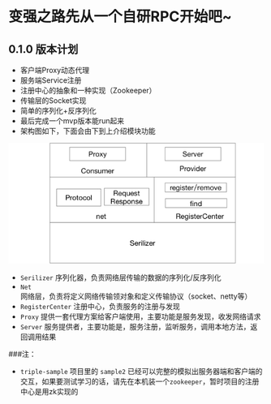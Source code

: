 # 变强之路先从一个自研RPC开始吧~

## 0.1.0 版本计划

+ 客户端Proxy动态代理
+ 服务端Service注册
+ 注册中心的抽象和一种实现（Zookeeper）
+ 传输层的Socket实现
+ 简单的序列化+反序列化
+ 最后完成一个mvp版本能run起来
+ 架构图如下，下面会由下到上介绍模块功能

![avatar](https://github.com/evancyz/MarkDownPhotos/blob/master/triple/Triple-Structure.jpg?raw=true)

+ <code>Serilizer</code> 序列化器，负责网络层传输的数据的序列化/反序列化
+ <code>Net</code> 网络层，负责将定义网络传输领对象和定义传输协议（socket、netty等）
+ <code>RegisterCenter</code> 注册中心，负责服务的注册与发现
+ <code>Proxy</code> 提供一套代理方案给客户端使用，主要功能是服务发现，收发网络请求
+ <code>Server</code> 服务提供者，主要功能是，服务注册，监听服务，调用本地方法，返回调用结果

###注：
+ <code>triple-sample</code> 项目里的 <code>sample2</code> 已经可以完整的模拟出服务器端和客户端的交互，如果要测试学习的话，请先在本机装一个<code>zookeeper</code>，暂时项目的注册中心是用zk实现的